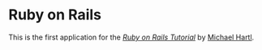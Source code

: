 # Ruby on Rails
This is the first application for the
[*Ruby on Rails Tutorial*](http://railstutorial.jp/)
by [Michael Hartl](http://www.michaelhartl.com/).